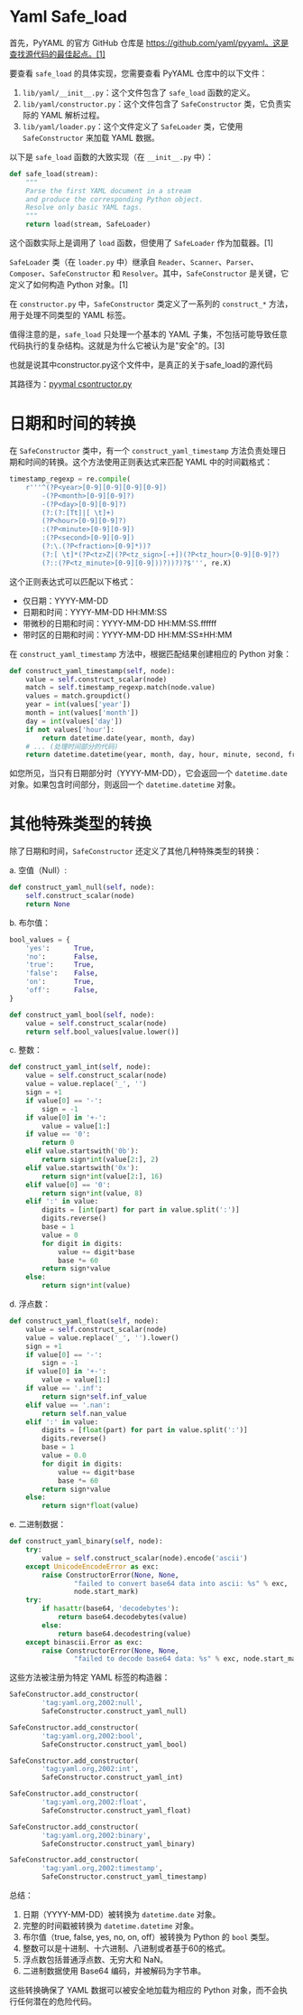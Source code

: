 # Yaml Safe_load

首先，PyYAML 的官方 GitHub 仓库是 https://github.com/yaml/pyyaml。这是查找源代码的最佳起点。[1]

要查看 `safe_load` 的具体实现，您需要查看 PyYAML 仓库中的以下文件：

1. `lib/yaml/__init__.py`：这个文件包含了 `safe_load` 函数的定义。
2. `lib/yaml/constructor.py`：这个文件包含了 `SafeConstructor` 类，它负责实际的 YAML 解析过程。
3. `lib/yaml/loader.py`：这个文件定义了 `SafeLoader` 类，它使用 `SafeConstructor` 来加载 YAML 数据。

以下是 `safe_load` 函数的大致实现（在 `__init__.py` 中）：

```python
def safe_load(stream):
    """
    Parse the first YAML document in a stream
    and produce the corresponding Python object.
    Resolve only basic YAML tags.
    """
    return load(stream, SafeLoader)
```

这个函数实际上是调用了 `load` 函数，但使用了 `SafeLoader` 作为加载器。[1]

`SafeLoader` 类（在 `loader.py` 中）继承自 `Reader`、`Scanner`、`Parser`、`Composer`、`SafeConstructor` 和 `Resolver`。其中，`SafeConstructor` 是关键，它定义了如何构造 Python 对象。[1]

在 `constructor.py` 中，`SafeConstructor` 类定义了一系列的 `construct_*` 方法，用于处理不同类型的 YAML 标签。

值得注意的是，`safe_load` 只处理一个基本的 YAML 子集，不包括可能导致任意代码执行的复杂结构。这就是为什么它被认为是"安全"的。[3]

也就是说其中constructor.py这个文件中，是真正的关于safe_load的源代码

其路径为：[pyymal csontructor.py](https://github.com/yaml/pyyaml/blob/main/lib/yaml/constructor.py)



# 日期和时间的转换

在 `SafeConstructor` 类中，有一个 `construct_yaml_timestamp` 方法负责处理日期和时间的转换。这个方法使用正则表达式来匹配 YAML 中的时间戳格式：

```python
timestamp_regexp = re.compile(
    r'''^(?P<year>[0-9][0-9][0-9][0-9])
        -(?P<month>[0-9][0-9]?)
        -(?P<day>[0-9][0-9]?)
        (?:(?:[Tt]|[ \t]+)
        (?P<hour>[0-9][0-9]?)
        :(?P<minute>[0-9][0-9])
        :(?P<second>[0-9][0-9])
        (?:\.(?P<fraction>[0-9]*))?
        (?:[ \t]*(?P<tz>Z|(?P<tz_sign>[-+])(?P<tz_hour>[0-9][0-9]?)
        (?::(?P<tz_minute>[0-9][0-9]))?))?)?$''', re.X)
```

这个正则表达式可以匹配以下格式：
- 仅日期：YYYY-MM-DD
- 日期和时间：YYYY-MM-DD HH:MM:SS
- 带微秒的日期和时间：YYYY-MM-DD HH:MM:SS.ffffff
- 带时区的日期和时间：YYYY-MM-DD HH:MM:SS±HH:MM

在 `construct_yaml_timestamp` 方法中，根据匹配结果创建相应的 Python 对象：

```python
def construct_yaml_timestamp(self, node):
    value = self.construct_scalar(node)
    match = self.timestamp_regexp.match(node.value)
    values = match.groupdict()
    year = int(values['year'])
    month = int(values['month'])
    day = int(values['day'])
    if not values['hour']:
        return datetime.date(year, month, day)
    # ... (处理时间部分的代码)
    return datetime.datetime(year, month, day, hour, minute, second, fraction, tzinfo=tzinfo)
```

如您所见，当只有日期部分时（YYYY-MM-DD），它会返回一个 `datetime.date` 对象。如果包含时间部分，则返回一个 `datetime.datetime` 对象。

# 其他特殊类型的转换

除了日期和时间，`SafeConstructor` 还定义了其他几种特殊类型的转换：

a. 空值（Null）:
```python
def construct_yaml_null(self, node):
    self.construct_scalar(node)
    return None
```

b. 布尔值：
```python
bool_values = {
    'yes':      True,
    'no':       False,
    'true':     True,
    'false':    False,
    'on':       True,
    'off':      False,
}

def construct_yaml_bool(self, node):
    value = self.construct_scalar(node)
    return self.bool_values[value.lower()]
```

c. 整数：
```python
def construct_yaml_int(self, node):
    value = self.construct_scalar(node)
    value = value.replace('_', '')
    sign = +1
    if value[0] == '-':
        sign = -1
    if value[0] in '+-':
        value = value[1:]
    if value == '0':
        return 0
    elif value.startswith('0b'):
        return sign*int(value[2:], 2)
    elif value.startswith('0x'):
        return sign*int(value[2:], 16)
    elif value[0] == '0':
        return sign*int(value, 8)
    elif ':' in value:
        digits = [int(part) for part in value.split(':')]
        digits.reverse()
        base = 1
        value = 0
        for digit in digits:
            value += digit*base
            base *= 60
        return sign*value
    else:
        return sign*int(value)
```

d. 浮点数：
```python
def construct_yaml_float(self, node):
    value = self.construct_scalar(node)
    value = value.replace('_', '').lower()
    sign = +1
    if value[0] == '-':
        sign = -1
    if value[0] in '+-':
        value = value[1:]
    if value == '.inf':
        return sign*self.inf_value
    elif value == '.nan':
        return self.nan_value
    elif ':' in value:
        digits = [float(part) for part in value.split(':')]
        digits.reverse()
        base = 1
        value = 0.0
        for digit in digits:
            value += digit*base
            base *= 60
        return sign*value
    else:
        return sign*float(value)
```

e. 二进制数据：
```python
def construct_yaml_binary(self, node):
    try:
        value = self.construct_scalar(node).encode('ascii')
    except UnicodeEncodeError as exc:
        raise ConstructorError(None, None,
                "failed to convert base64 data into ascii: %s" % exc,
                node.start_mark)
    try:
        if hasattr(base64, 'decodebytes'):
            return base64.decodebytes(value)
        else:
            return base64.decodestring(value)
    except binascii.Error as exc:
        raise ConstructorError(None, None,
                "failed to decode base64 data: %s" % exc, node.start_mark)
```

这些方法被注册为特定 YAML 标签的构造器：

```python
SafeConstructor.add_constructor(
        'tag:yaml.org,2002:null',
        SafeConstructor.construct_yaml_null)

SafeConstructor.add_constructor(
        'tag:yaml.org,2002:bool',
        SafeConstructor.construct_yaml_bool)

SafeConstructor.add_constructor(
        'tag:yaml.org,2002:int',
        SafeConstructor.construct_yaml_int)

SafeConstructor.add_constructor(
        'tag:yaml.org,2002:float',
        SafeConstructor.construct_yaml_float)

SafeConstructor.add_constructor(
        'tag:yaml.org,2002:binary',
        SafeConstructor.construct_yaml_binary)

SafeConstructor.add_constructor(
        'tag:yaml.org,2002:timestamp',
        SafeConstructor.construct_yaml_timestamp)
```

总结：
1. 日期（YYYY-MM-DD）被转换为 `datetime.date` 对象。
2. 完整的时间戳被转换为 `datetime.datetime` 对象。
3. 布尔值（true, false, yes, no, on, off）被转换为 Python 的 `bool` 类型。
4. 整数可以是十进制、十六进制、八进制或者基于60的格式。
5. 浮点数包括普通浮点数、无穷大和 NaN。
6. 二进制数据使用 Base64 编码，并被解码为字节串。

这些转换确保了 YAML 数据可以被安全地加载为相应的 Python 对象，而不会执行任何潜在的危险代码。
